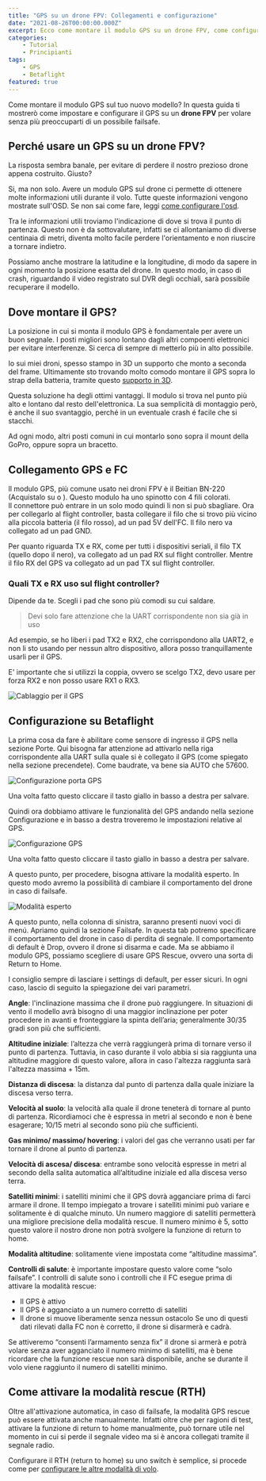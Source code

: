 ```yaml
---
title: "GPS su un drone FPV: Collegamenti e configurazione"
date: "2021-08-26T00:00:00.000Z"
excerpt: Ecco come montare il modulo GPS su un drone FPV, come configurarlo in modo da utilizzare anche GPS Rescue su Betaflight
categories: 
    - Tutorial
    - Principianti
tags: 
    - GPS
    - Betaflight
featured: true
---
```




Come montare il modulo GPS sul tuo nuovo modello? In questa guida ti mostrerò come impostare e configurare il GPS su un **drone FPV** per volare senza più preoccuparti di un possibile failsafe.

## Perché usare un GPS su un drone FPV?
La risposta sembra banale, per evitare di perdere il nostro prezioso drone appena costruito. Giusto?

Si, ma non solo. Avere un modulo GPS sul drone ci permette di ottenere molte informazioni utili durante il volo. Tutte queste informazioni vengono mostrate sull'OSD. Se non sai come fare, leggi [come configurare l'osd](https://lucafpv.com/configurare-osd-betaflight).

Tra le informazioni utili troviamo l'indicazione di dove si trova il punto di partenza. Questo non è da sottovalutare, infatti se ci allontaniamo di diverse centinaia di metri, diventa molto facile perdere l'orientamento e non riuscire a tornare indietro.

Possiamo anche mostrare la latitudine e la longitudine, di modo da sapere in ogni momento la posizione esatta del drone. In questo modo, in caso di crash, riguardando il video registrato sul DVR degli occhiali, sarà possibile recuperare il modello.


## Dove montare il GPS? 

La posizione in cui si monta il modulo GPS è fondamentale per avere un buon segnale. I posti migliori sono lontano dagli altri compoenti elettronici per evitare interferenze. Si cerca di sempre di metterlo più in alto possibile. 

Io sui miei droni, spesso stampo in 3D un supporto che monto a seconda del frame. Ultimamente sto trovando molto comodo montare il GPS sopra lo strap della batteria, tramite questo [supporto in 3D](https://www.thingiverse.com/thing:3217191). 

Questa soluzione ha degli ottimi vantaggi. Il modulo si trova nel punto più alto e lontano dal resto dell'elettronica. La sua semplicità di montaggio però, è anche il suo svantaggio, perché in un eventuale crash é facile che si stacchi.

Ad ogni modo, altri posti comuni in cui montarlo sono sopra il mount della GoPro, oppure sopra un bracetto. 


## Collegamento GPS e FC

Il modulo GPS, più comune usato nei droni FPV è il Beitian BN-220 (Acquistalo su <AffiliateLink href="https://amzn.to/2WoRamu" label="Amazon.it"/> o <AffiliateLink href="https://www.banggood.com/custlink/mKmd4V9K5P" label="Banggood"/>). Questo modulo ha uno spinotto con 4 fili colorati.  
Il connettore può entrare in un solo modo quindi li non si può sbagliare. Ora per collegarlo al flight controller, basta collegare il filo che si trovo più vicino alla piccola batteria (il filo rosso), ad un pad 5V dell'FC. Il filo nero va collegato ad un pad GND. 

Per quanto riguarda TX e RX, come per tutti i dispositivi seriali, il filo TX (quello dopo il nero), va collegato ad un pad RX sul flight controller. Mentre il filo RX del GPS va collegato ad un pad TX sul flight controller.

### Quali TX e RX uso sul flight controller?

Dipende da te. Scegli i pad che sono più comodi su cui saldare. 
> Devi solo fare attenzione che la UART corrispondente non sia già in uso

Ad esempio, se ho liberi i pad TX2 e RX2, che corrispondono alla UART2, e non li sto usando per nessun altro dispositivo, allora posso tranquillamente usarli per il GPS. 

E' importante che si utilizzi la coppia, ovvero se scelgo TX2, devo usare per forza RX2 e non posso usare RX1 o RX3. 

![Cablaggio per il GPS](/assets/come-montare-gps-sul-drone-fpv/collegamento_gps_fc.jpg)

## Configurazione su Betaflight

La prima cosa da fare è abilitare come sensore di ingresso il GPS nella sezione Porte. Qui bisogna far attenzione ad attivarlo nella riga corrispondente alla UART sulla quale si è collegato il GPS (come spiegato nella sezione precendete). Come baudrate, va bene sia AUTO che 57600. 

![Configurazione porta GPS](/assets/come-montare-gps-sul-drone-fpv/porte_betaflight.jpg)

Una volta fatto questo cliccare il tasto giallo in basso a destra per salvare.

Quindi ora dobbiamo attivare le funzionalità del GPS andando nella sezione Configurazione e in basso a destra troveremo le impostazioni relative al GPS.

![Configurazione GPS](/assets/come-montare-gps-sul-drone-fpv/gps_config_betaflight.jpg)

Una volta fatto questo cliccare il tasto giallo in basso a destra per salvare.

A questo punto, per procedere, bisogna attivare la modalità esperto. In questo modo avremo la possibilità di cambiare il comportamento del drone in caso di failsafe.

![Modalità esperto](/assets/come-montare-gps-sul-drone-fpv/expert_mode.png)

A questo punto, nella colonna di sinistra, saranno presenti nuovi voci di menú. Apriamo quindi la sezione Failsafe. In questa tab potremo specificare il comportamento del drone in caso di perdita di segnale. Il comportamento di default è Drop, ovvero il drone si disarma e cade. Ma se abbiamo il modulo GPS, possiamo scegliere di usare GPS Rescue, ovvero una sorta di Return to Home.

I consiglio sempre di lasciare i settings di default, per esser sicuri. In ogni caso, lascio di seguito la spiegazione dei vari parametri.

**Angle**: l'inclinazione massima che il drone può raggiungere. In situazioni di vento il modello avrà bisogno di una maggior inclinazione per poter procedere in avanti e fronteggiare la spinta dell’aria; generalmente 30/35 gradi son più che sufficienti.

**Altitudine iniziale**: l’altezza che verrà raggiungerà prima di tornare verso il punto di partenza. Tuttavia, in caso durante il volo abbia si sia raggiunta una altitudine maggiore di questo valore, allora in caso l'altezza raggiunta sarà l'altezza massima + 15m. 

**Distanza di discesa**: la distanza dal punto di partenza dalla quale iniziare la discesa verso terra.

**Velocità al suolo**: la velocità alla quale il drone teneterà di tornare al punto di partenza. Ricordiamoci che è espressa in metri al secondo e non è bene esagerare; 10/15 metri al secondo sono più che sufficienti.

**Gas minimo/ massimo/ hovering**: i valori del gas che verranno usati per far tornare il drone al punto di partenza.

**Velocità di ascesa/ discesa**: entrambe sono velocità espresse in metri al secondo della salita automatica all’altitudine iniziale ed alla discesa verso terra.

**Satelliti minimi**: i satelliti minimi che il GPS dovrà agganciare prima di farci armare il drone. Il tempo impiegato a trovare i satelliti minimi può variare e solitamente è di qualche minuto. Un numero maggiore di satelliti permetterà una migliore precisione della modalità rescue. Il numero minimo è 5, sotto questo valore il nostro drone non potrà svolgere la funzione di return to home.

**Modalità altitudine**: solitamente viene impostata come “altitudine massima”.

**Controlli di salute**: è importante impostare questo valore come “solo failsafe”. I controlli di salute sono i controlli che il FC esegue prima di attivare la modalità rescue:

- Il GPS è attivo
- Il GPS è agganciato a un numero corretto di satelliti
- Il drone si muove liberamente senza nessun ostacolo
Se uno di questi dati rilevati dalla FC non è corretto, il drone si disarmerà e cadrà.

Se attiveremo “consenti l’armamento senza fix” il drone si armerà e potrà volare senza aver agganciato il numero minimo di satelliti, ma è bene ricordare che la funzione rescue non sarà disponibile, anche se durante il volo viene raggiunto il numero di satelliti minimo.

## Come attivare la modalità rescue (RTH)

Oltre all'attivazione automatica, in caso di failsafe, la modalità GPS rescue può essere attivata anche manualmente. Infatti oltre che per ragioni di test, attivare la funzione di return to home manualmente, può tornare utile nel momento in cui si perde il segnale video ma si è ancora collegati tramite il segnale radio.

Configurare il RTH (return to home) su uno switch è semplice, si procede come per [configurare le altre modalità di volo](https://lucafpv.com/modalita-di-volo-betaflight/). 